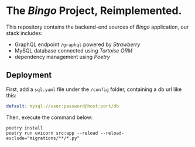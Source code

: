 <h1>The <em>Bingo</em> Project, <strong>Reimplemented</strong>.</h1>

This repository contains the backend-end sources of *Bingo* application, our stack includes:

- GraphQL endpoint `/graphql` powered by *Strawberry*
- MySQL database connected using *Tortoise ORM*
- dependency management using *Poetry*

## Deployment

First, add a `sql.yaml` file under the `/config` folder, containing a db url like this:

```yaml
default: mysql://user:password@host:port/db
```

Then, execute the command below:

```shell
poetry install
poetry run uvicorn src:app --reload --reload-exclude="migrations/**/*.py"
```